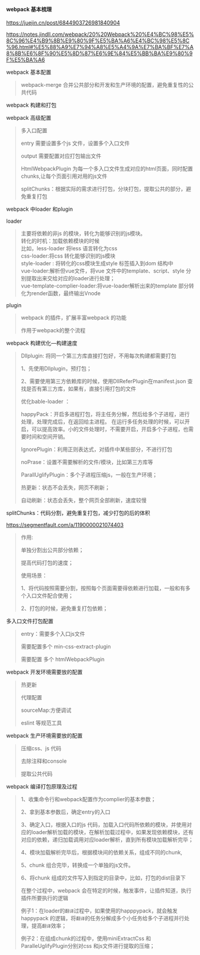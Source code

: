 #### webpack 基本梳理

https://juejin.cn/post/6844903726981840904

https://notes.jindll.com/webpack/20%20Webpack%20%E4%BC%98%E5%8C%96%E4%B9%8B%E9%80%9F%E5%BA%A6%E4%BC%98%E5%8C%96.html#%E5%88%A9%E7%94%A8%E5%A4%9A%E7%BA%BF%E7%A8%8B%E6%8F%90%E5%8D%87%E6%9E%84%E5%BB%BA%E9%80%9F%E5%BA%A6

webpack 基本配置

> webpack-merge 合并公共部分和开发和生产环境的配置，避免重复性的公共代码

webpack 构建和打包

webpack 高级配置

> 多入口配置
>
> entry 需要设置多个js 文件，设置多个入口文件
> 
> output 需要配置对应打包输出文件
> 
> HtmlWebpackPlugin 为每一个多入口文件生成对应的html页面，同时配置chunks,让每个页面引用对用的js文件
>
> splitChunks：根据实际的需求进行打包，分块打包，提取公共的部分，避免重复打包



webpack 中loader 和plugin

loader

> 主要将依赖的非js 的模块，转化为能够识别的js模块。  
> 转化的时机：加载依赖模块的时候  
> 比如，less-loader 将less 语言转化为css  
> css-loader:将css 转化能够识别的js模块  
> style-loader : 将转化的css模块生成style 标签插入到dom 结构中  
> vue-loader:解析但vue文件，将vue 文件中的template、script、style 分别提取出来交给对应的loader进行处理；  
> vue-template-complier-loader:将vue-loader解析出来的template 部分转化为render函数，最终输出Vnode  


plugin

> webpack 的插件，扩展丰富webpack 的功能
>
> 作用于webpack的整个流程

webpack 构建优化—构建速度

> Dllplugin: 将同一个第三方库直接打包好，不用每次构建都需要打包
>
> 1、先使用Dllplugin，预打包；
>
> 2、需要使用第三方依赖库的时候，使用DllReferPlugin在manifest.json 查找是否有第三方库，如果有，直接引用打包的文件
>
> 优化bable-loader ：
>
> happyPack：开启多进程打包，将主任务分解，然后给多个子进程，进行处理，处理完成后，在返回给主进程。
在运行多任务处理的时候，可以开启，可以提高效率。小的文件处理时，不需要开启，开启多个子进程，也需要时间和空间开销。
>
> IgnorePlugin：利用正则表达式，对插件中某些部分，不进行打包
>
> noPrase：设置不需要解析的文件/模块，比如第三方库等
>
> ParallUglifyPlugin：多个子进程压缩js，一般在生产环境；
>
> 热更新：状态不会丢失，网页不刷新；
>
> 自动刷新：状态会丢失，整个网页全部刷新，速度较慢

splitChunks：代码分割，避免重复打包，减少打包的后的体积

https://segmentfault.com/a/1190000021074403

> 作用:
>
> 单独分割出公共部分依赖；
>
> 提高代码打包的速度；
>
> 使用场景：
>
> 1、将代码按照需要分割，按照每个页面需要得依赖进行加载，一般和有多个入口文件配合使用；
>
> 2、打包的时候，避免重复打包依赖；

多入口文件打包配置

> entry：需要多个入口js文件
>
> 需要配置多个 min-css-extract-plugin 
>
> 需要配置 多个 htmlWebpackPlugin 

webpack 开发环境需要放的配置

> 热更新
>
> 代理配置
>
> sourceMap:方便调试
>
> eslint 等规范工具

webpack  生产环境需要放的配置

> 压缩css、js 代码
>
> 去除注释和console
>
> 提取公共代码

webpack 编译打包原理及过程

> 1、收集命令行和webpack配置作为complier的基本参数；
>
> 2、拿到基本参数后，确定entry的入口
>
> 3、确定入口，根据入口的js 代码，加载入口代码所依赖的模块，并使用对应的loader解析加载的模块，在解析加载过程中，如果发现依赖模块，还有对应的依赖，递归加载调用对应loader解析，直到所有模块加载解析完毕；
>
> 4、模块加载解析完毕后，根据模块间的依赖关系，组成不同的chunk,
>
> 5、chunk 组合完毕，转换成一个单独的js文件。
>
> 6、将chunk 组成的文件写入到指定的目录中，比如，打包的dist目录下
>
> 在整个过程中，webpack 会在特定的时候，触发事件，让插件知道，执行插件所要执行的逻辑
>
> 例子1：在loader的`翻译`过程中，如果使用的happpypack，就会触发happypack 的逻辑，将`翻译`的任务分解成多个小任务给多个子进程并行处理，提高`翻译`效率；
>
> 例子2：在组成chunk的过程中，使用miniExtractCss 和 ParalleUglifyPlugin分别对css 和js文件进行提取的压缩；

